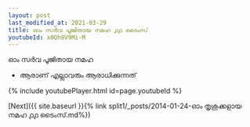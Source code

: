 ```yaml
---
layout: post
last_modified_at: 2021-03-29
title: ഓം സർവ പൂജിതായ നമഹ ൧൧ ടൈംസ്
youtubeId: x0Qh8V9Mi-M
---
```

 
 
 ഓം സർവ പൂജിതായ നമഹ 
 
 -  ആരാണ് എല്ലാവരും ആരാധിക്കുന്നത് 
 
  
 
  
 
 
 
 
 
 


{% include youtubePlayer.html id=page.youtubeId %}
 
[Next]({{ site.baseurl }}{% link  split1/_posts/2014-01-24-ഓം തൃശുക്കളായ നമഹ ൧൧ ടൈംസ്.md%})
 
